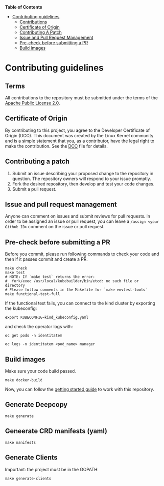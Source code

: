 [comment]: # ( Copyright Contributors to the Open Cluster Management project )

**Table of Contents**

- [Contributing guidelines](#contributing-guidelines)
    - [Contributions](#contributions)
    - [Certificate of Origin](#certificate-of-origin)
    - [Contributing A Patch](#contributing-a-patch)
    - [Issue and Pull Request Management](#issue-and-pull-request-management)
    - [Pre-check before submitting a PR](#pre-check-before-submitting-a-pr)
    - [Build images](#build-images)

# Contributing guidelines

## Terms

All contributions to the repository must be submitted under the terms of the [Apache Public License 2.0](https://www.apache.org/licenses/LICENSE-2.0).

## Certificate of Origin

By contributing to this project, you agree to the Developer Certificate of Origin (DCO). This document was created by the Linux Kernel community and is a simple statement that you, as a contributor, have the legal right to make the contribution. See the [DCO](DCO) file for details.

## Contributing a patch

1. Submit an issue describing your proposed change to the repository in question. The repository owners will respond to your issue promptly.
2. Fork the desired repository, then develop and test your code changes.
3. Submit a pull request.

## Issue and pull request management

Anyone can comment on issues and submit reviews for pull requests. In order to be assigned an issue or pull request, you can leave a `/assign <your Github ID>` comment on the issue or pull request.

## Pre-check before submitting a PR

Before you commit, please run following commands to check your code and then if it passes commit and create a PR.

```shell
make check
make test
# NOTE: If `make test` returns the error:
#  fork/exec /usr/local/kubebuilder/bin/etcd: no such file or directory
# Please follow comments in the Makefile for `make envtest-tools`
make functional-test-full
```

If the functional test fails, you can connect to the kind cluster by exporting the kubeconfig:

```shell
export KUBECONFIG=kind_kubeconfig.yaml
```

and check the operator logs with:

```shell
oc get pods -n identitatem
```

```shell
oc logs -n identitatem <pod_name> manager
```


## Build images

Make sure your code build passed.

```shell
make docker-build
```

Now, you can follow the [getting started guide](./README.md#getting-started) to work with this repository.

## Generate Deepcopy

```shell
make generate
```

## Geneerate CRD manifests (yaml)

```shell
make manifests
```

## Generate Clients

Important: the project must be in the GOPATH

```shell
make generate-clients
```

